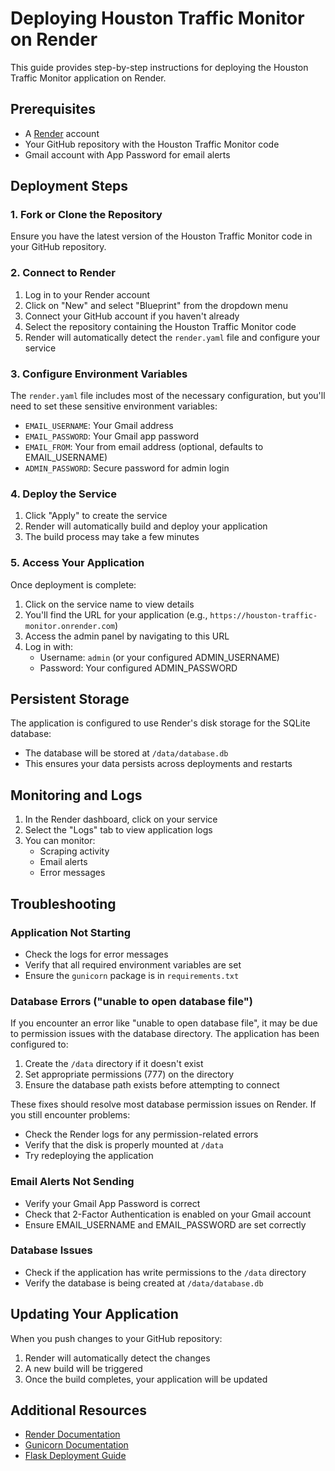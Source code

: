 # Deploying Houston Traffic Monitor on Render

This guide provides step-by-step instructions for deploying the Houston Traffic Monitor application on Render.

## Prerequisites

- A [Render](https://render.com) account
- Your GitHub repository with the Houston Traffic Monitor code
- Gmail account with App Password for email alerts

## Deployment Steps

### 1. Fork or Clone the Repository

Ensure you have the latest version of the Houston Traffic Monitor code in your GitHub repository.

### 2. Connect to Render

1. Log in to your Render account
2. Click on "New" and select "Blueprint" from the dropdown menu
3. Connect your GitHub account if you haven't already
4. Select the repository containing the Houston Traffic Monitor code
5. Render will automatically detect the `render.yaml` file and configure your service

### 3. Configure Environment Variables

The `render.yaml` file includes most of the necessary configuration, but you'll need to set these sensitive environment variables:

- `EMAIL_USERNAME`: Your Gmail address
- `EMAIL_PASSWORD`: Your Gmail app password
- `EMAIL_FROM`: Your from email address (optional, defaults to EMAIL_USERNAME)
- `ADMIN_PASSWORD`: Secure password for admin login

### 4. Deploy the Service

1. Click "Apply" to create the service
2. Render will automatically build and deploy your application
3. The build process may take a few minutes

### 5. Access Your Application

Once deployment is complete:

1. Click on the service name to view details
2. You'll find the URL for your application (e.g., `https://houston-traffic-monitor.onrender.com`)
3. Access the admin panel by navigating to this URL
4. Log in with:
   - Username: `admin` (or your configured ADMIN_USERNAME)
   - Password: Your configured ADMIN_PASSWORD

## Persistent Storage

The application is configured to use Render's disk storage for the SQLite database:

- The database will be stored at `/data/database.db`
- This ensures your data persists across deployments and restarts

## Monitoring and Logs

1. In the Render dashboard, click on your service
2. Select the "Logs" tab to view application logs
3. You can monitor:
   - Scraping activity
   - Email alerts
   - Error messages

## Troubleshooting

### Application Not Starting

- Check the logs for error messages
- Verify that all required environment variables are set
- Ensure the `gunicorn` package is in `requirements.txt`

### Database Errors ("unable to open database file")

If you encounter an error like "unable to open database file", it may be due to permission issues with the database directory. The application has been configured to:

1. Create the `/data` directory if it doesn't exist
2. Set appropriate permissions (777) on the directory
3. Ensure the database path exists before attempting to connect

These fixes should resolve most database permission issues on Render. If you still encounter problems:

- Check the Render logs for any permission-related errors
- Verify that the disk is properly mounted at `/data`
- Try redeploying the application

### Email Alerts Not Sending

- Verify your Gmail App Password is correct
- Check that 2-Factor Authentication is enabled on your Gmail account
- Ensure EMAIL_USERNAME and EMAIL_PASSWORD are set correctly

### Database Issues

- Check if the application has write permissions to the `/data` directory
- Verify the database is being created at `/data/database.db`

## Updating Your Application

When you push changes to your GitHub repository:

1. Render will automatically detect the changes
2. A new build will be triggered
3. Once the build completes, your application will be updated

## Additional Resources

- [Render Documentation](https://render.com/docs)
- [Gunicorn Documentation](https://docs.gunicorn.org/en/stable/)
- [Flask Deployment Guide](https://flask.palletsprojects.com/en/2.3.x/deploying/)
